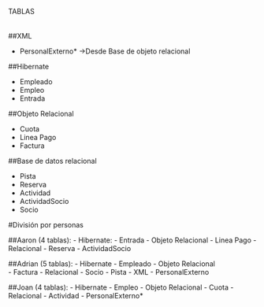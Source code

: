TABLAS
######

##XML
- PersonalExterno* ->Desde Base de objeto relacional
	
##Hibernate
- Empleado
- Empleo
- Entrada

##Objeto Relacional
- Cuota
- Linea Pago
- Factura

##Base de datos relacional
- Pista
- Reserva
- Actividad
- ActividadSocio
- Socio


#División por personas

##Aaron (4 tablas):
	- Hibernate:
		- Entrada
	- Objeto Relacional
		- Linea Pago
	- Relacional
		- Reserva
		- ActividadSocio
	
##Adrian (5 tablas):
	- Hibernate
		- Empleado
	- Objeto Relacional		
		- Factura
	- Relacional
		- Socio
		- Pista
	- XML
		- PersonalExterno

##Joan (4 tablas):
	- Hibernate
	    - Empleo
	- Objeto Relacional
		- Cuota
	- Relacional
		- Actividad
        - PersonalExterno*
